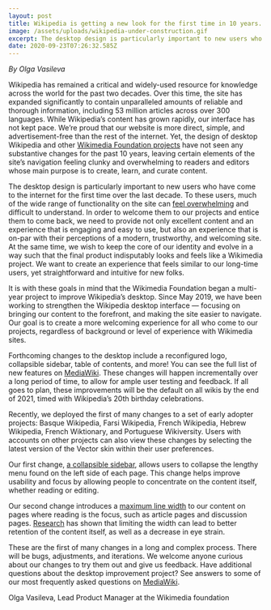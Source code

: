 ```yaml
---
layout: post
title: Wikipedia is getting a new look for the first time in 10 years. Here’s why.
image: /assets/uploads/wikipedia-under-construction.gif
excerpt: The desktop design is particularly important to new users who have come to the internet for the first time over the last decade.
date: 2020-09-23T07:26:32.585Z
---
```


_By Olga Vasileva_

Wikipedia has remained a critical and widely-used resource for knowledge across the world for the past two decades.  Over this time, the site has expanded significantly to contain unparalleled amounts of reliable and thorough information, including 53 million articles across over 300 languages. While Wikipedia’s content has grown rapidly, our interface has not kept pace.  We’re proud that our website is more direct, simple, and advertisement-free than the rest of the internet.  Yet, the design of desktop Wikipedia and other [Wikimedia Foundation projects](https://wikimediafoundation.org/our-work/wikimedia-projects/) have not seen any substantive changes for the past 10 years, leaving certain elements of the site’s navigation feeling clunky and overwhelming to readers and editors whose main purpose is to create, learn, and curate content.

The desktop design is particularly important to new users who have come to the internet for the first time over the last decade.  To these users, much of the wide range of functionality on the site can [feel overwhelming](https://www.mediawiki.org/wiki/Reading/Web/Desktop_Improvements/Hureo_User_Research_Report) and difficult to understand.  In order to welcome them to our projects and entice them to come back, we need to provide not only excellent content and an experience that is engaging and easy to use, but also an experience that is on-par with their perceptions of a modern, trustworthy, and welcoming site. At the same time, we wish to keep the core of our identity and evolve in a way such that the final product indisputably looks and feels like a Wikimedia project. We want to create an experience that feels similar to our long-time users, yet straightforward and intuitive for new folks.

It is with these goals in mind that the Wikimedia Foundation began a multi-year project to improve Wikipedia’s desktop. Since May 2019, we have been working to strengthen the Wikipedia desktop interface — focusing on bringing our content to the forefront, and making the site easier to navigate. Our goal is to create a more welcoming experience for all who come to our projects, regardless of background or level of experience with Wikimedia sites.

Forthcoming changes to the desktop include a reconfigured logo, collapsible sidebar, table of contents, and more! You can see the full list of new features on [MediaWiki](https://www.mediawiki.org/wiki/Reading/Web/Desktop_Improvements#What_features_will_be_added). These changes will happen incrementally over a long period of time, to allow for ample user testing and feedback. If all goes to plan, these improvements will be the default on all wikis by the end of 2021, timed with Wikipedia’s 20th birthday celebrations.

Recently, we deployed the first of many changes to a set of early adopter projects: Basque Wikipedia, Farsi Wikipedia, French Wikipedia, Hebrew Wikipedia, French Wiktionary, and Portuguese Wikiversity. Users with accounts on other projects can also view these changes by selecting the latest version of the Vector skin within their user preferences.

Our first change, [a collapsible sidebar](https://www.mediawiki.org/wiki/Special:MyLanguage/Reading/Web/Desktop_Improvements/Features/Collapsible_sidebar), allows users to collapse the lengthy menu found on the left side of each page. This change helps improve usability and focus by allowing people to concentrate on the content itself, whether reading or editing.

Our second change introduces a [maximum line width](https://www.mediawiki.org/wiki/Special:MyLanguage/Reading/Web/Desktop_Improvements/Features/Limiting_content_width) to our content on pages where reading is the focus, such as article pages and discussion pages. [Research](https://cdn.tc-library.org/Edlab/eye-tracking%20article.pdf) has shown that limiting the width can lead to better retention of the content itself, as well as a decrease in eye strain.

These are the first of many changes in a long and complex process. There will be bugs, adjustments, and iterations. We welcome anyone curious about our changes to try them out and give us feedback. Have additional questions about the desktop improvement project? See answers to some of our most frequently asked questions on [MediaWiki](https://www.mediawiki.org/wiki/Reading/Web/Desktop_Improvements/Frequently_asked_questions).

<p class="post__authors">
  Olga Vasileva, Lead Product Manager at the Wikimedia foundation
</p>
